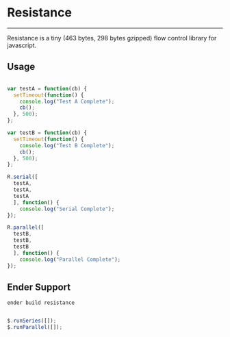 # Resistance
----
Resistance is a tiny (463 bytes, 298 bytes gzipped) flow control library for javascript.

## Usage

``` js

var testA = function(cb) {
  setTimeout(function() {
    console.log("Test A Complete");
    cb();
  }, 500);
};

var testB = function(cb) {
  setTimeout(function() {
    console.log("Test B Complete");
    cb();
  }, 500);
};

R.serial([
  testA,
  testA,
  testA
  ], function() {
    console.log("Serial Complete");
});

R.parallel([
  testB,
  testB,
  testB
  ], function() {
    console.log("Parallel Complete");
});

```

## Ender Support

``` ender build resistance ```

``` js

$.runSeries([]);
$.runParallel([]);

```
